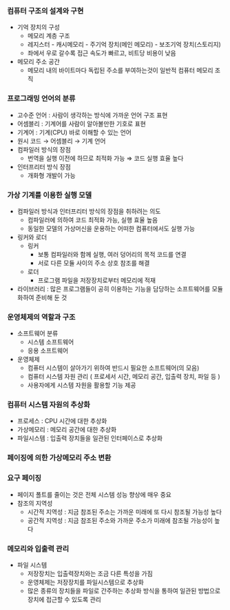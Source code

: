 ### 컴퓨터 구조의 설계와 구현

- 기억 장치의 구성
    - 메모리 계층 구조
    - 레지스터 - 캐시메모리 - 주기억 장치(메인 메모리) - 보조기억 장치(스토리지)
    - 좌에서 우로 갈수록 접근 속도가 빠르고, 비트당 비용이 낮음
- 메모리 주소 공간
    - 메모리 내의 바이트마다 독립된 주소를 부여하는것이 일반적 컴퓨터 메모리 조직

### 프로그래밍 언어의 분류

- 고수준 언어 : 사람이 생각하는 방식에 가까운 언어 구조 표현
- 어셈블리 : 기계어를 사람이 알아볼만한 기호로 표현
- 기계어 : 기계(CPU) 바로 이해할 수 있는 언어
- 원시 코드 → 어셈블리 → 기계 언어
- 컴파일러 방식의 장점
    - 번역을 실행 이전에 하므로 최적화 가능 ⇒ 코드 실행 효율 높다
- 인터프리터 방식 장점
    - 개화형 개발이 가능

### 가상 기계를 이용한 실행 모델

- 컴파일러 방식과 인터프리터 방식의 장점을 취하려는 의도
    - 컴파일러에 의하여 코드 최적화 가능, 실행 효율 높음
    - 동일한 모델의 가상머신을 운용하는 어떠한 컴퓨터에서도 실행 가능
- 링커와 로더
    - 링커
        - 보통 컴파일러와 함께 실행, 여러 덩어리의 목적 코드를 연결
        - 서로 다른 모듈 사이의 주소 상호 참조를 해결
    - 로더
        - 프로그램 파일을 저장장치로부터 메모리에 적재
- 라이브러리 : 많은 프로그램들이 공히 이용하는 기능을 담당하는 소프트웨어를 모듈화하여 준비해 둔 것

### 운영체제의 역할과 구조

- 소프트웨어 분류
    - 시스템 소프트웨어
    - 응용 소프트웨어
- 운영체제
    - 컴퓨터 시스템이 살아가기 위하여 반드시 필요한 소프트웨어(의 모음)
    - 컴퓨터 시스템 자원 관리 ( 프로세서 시간, 메모리 공간, 입출력 장치, 파일 등 )
    - 사용자에게 시스템 자원을 활용할 기능 제공

### 컴퓨터 시스템 자원의 추상화

- 프로세스 : CPU 시간에 대한 추상화
- 가상메모리 : 메모리 공간에 대한 추상화
- 파일시스템 : 입출력 장치들을 일관된 인터페이스로 추상화

### 페이징에 의한 가상메모리 주소 변환

### 요구 페이징

- 페이지 폴트를 줄이는 것은 전체 시스템 성능 향상에 매우 중요
- 참조의 지역성
    - 시간적 지역성 : 지금 참조된 주소는 가까운 미래에 또 다시 참조될 가능성 높다
    - 공간적 지역성 : 지금 참조된 주소와 가까운 주소가 미래에 참조될 가능성이 높다

### 메모리와 입출력 관리

- 파일 시스템
    - 저장장치는 입출력장치와는 조금 다른 특성을 가짐
    - 운영체제는 저장장치를 파일시스템으로 추상화
    - 많은 종류의 장치들을 파일로 간주하는 추상화 방식을 통하여 일관된 방법으로 장치에 접근할 수 있도록 관리